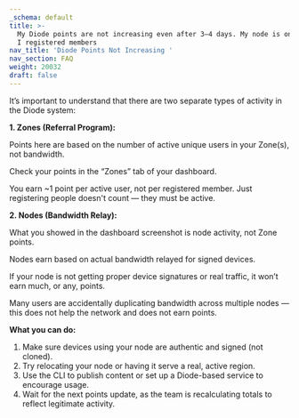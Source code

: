 ```yaml
---
_schema: default
title: >-
  My Diode points are not increasing even after 3–4 days. My node is online and
  I registered members
nav_title: 'Diode Points Not Increasing '
nav_section: FAQ
weight: 20032
draft: false
---
```

It’s important to understand that there are two separate types of activity in the Diode system:

**1\.  Zones (Referral Program):**

Points here are based on the number of active unique users in your Zone(s), not bandwidth.

Check your points in the “Zones” tab of your dashboard.

You earn ~1 point per active user, not per registered member. Just registering people doesn't count — they must be active.

**2\. Nodes (Bandwidth Relay):**

What you showed in the dashboard screenshot is node activity, not Zone points.

Nodes earn based on actual bandwidth relayed for signed devices.

If your node is not getting proper device signatures or real traffic, it won’t earn much, or any, points.

Many users are accidentally duplicating bandwidth across multiple nodes — this does not help the network and does not earn points.

**What you can do:**

1. Make sure devices using your node are authentic and signed (not cloned).
2. Try relocating your node or having it serve a real, active region.
3. Use the CLI to publish content or set up a Diode-based service to encourage usage.
4. Wait for the next points update, as the team is recalculating totals to reflect legitimate activity.